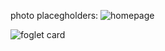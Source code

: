 photo placegholders: ![homepage](https://drive.google.com/open?id=162xOSW74zwV7Nxfs8dAvN63bE8L69gQa)

![foglet card](https://drive.google.com/open?id=16E3DPlhaU2j1tKRmPqdEsgVO8q6a6lWe)
